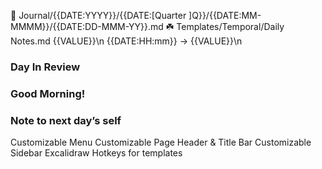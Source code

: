 🌱 Journal/{{DATE:YYYY}}/{{DATE:[Quarter ]Q}}/{{DATE:MM-MMMM}}/{{DATE:DD-MMM-YY}}.md
☘️ Templates/Temporal/Daily Notes.md
{{VALUE}}\n
{{DATE:HH:mm}} → {{VALUE}}\n
### Day In Review
### Good Morning!
### Note to next day’s self



Customizable Menu
Customizable Page Header & Title Bar
Customizable Sidebar
Excalidraw
Hotkeys for templates

